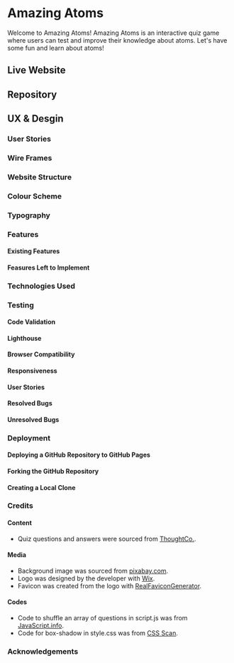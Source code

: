 # Amazing Atoms

Welcome to Amazing Atoms! Amazing Atoms is an interactive quiz game where users can test and improve their knowledge about atoms. Let's have some fun and learn about atoms!


## Live Website

## Repository

## UX & Desgin

### User Stories

### Wire Frames

### Website Structure

### Colour Scheme

### Typography

### Features

#### Existing Features

#### Feasures Left to Implement

### Technologies Used

### Testing

#### Code Validation

#### Lighthouse

#### Browser Compatibility

#### Responsiveness

#### User Stories

#### Resolved Bugs

#### Unresolved Bugs

### Deployment
#### Deploying a GitHub Repository to GitHub Pages
#### Forking the GitHub Repository
#### Creating a Local Clone

### Credits
#### Content
* Quiz questions and answers were sourced from [ThoughtCo.](https://www.thoughtco.com/what-do-you-know-about-atoms-609620).

#### Media
* Background image was sourced from [pixabay.com](https://pixabay.com).
* Logo was designed by the developer with [Wix](https://www.wix.com/).
* Favicon was created from the logo with [RealFaviconGenerator](https://realfavicongenerator.net/).

#### Codes
* Code to shuffle an array of questions in script.js was from [JavaScript.info](https://javascript.info/task/shuffle).
* Code for box-shadow in style.css was from [CSS Scan](https://getcssscan.com/css-box-shadow-examples).

### Acknowledgements
